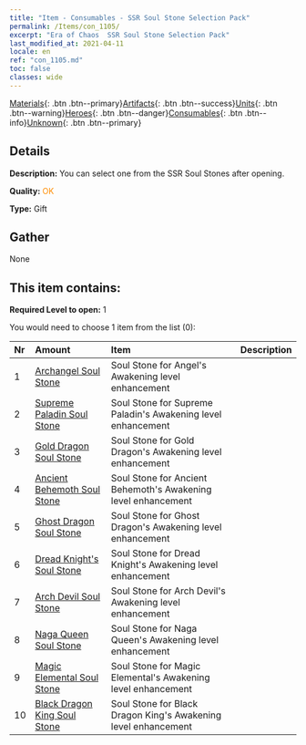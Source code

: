 ```yaml
---
title: "Item - Consumables - SSR Soul Stone Selection Pack"
permalink: /Items/con_1105/
excerpt: "Era of Chaos  SSR Soul Stone Selection Pack"
last_modified_at: 2021-04-11
locale: en
ref: "con_1105.md"
toc: false
classes: wide
---
```

 [Materials](/Items/){: .btn .btn--primary}[Artifacts](/Items/Artifacts/){: .btn .btn--success}[Units](/Items/Units/){: .btn .btn--warning}[Heroes](/Items/Heroes/){: .btn .btn--danger}[Consumables](/Items/Consumables/){: .btn .btn--info}[Unknown](/Items/Unknown/){: .btn .btn--primary}

## Details
 **Description:** You can select one from the SSR Soul Stones after opening.

 **Quality:** <span style="color: #FF8C00">OK</span>

 **Type:** Gift

## Gather

  None

## This item contains:

 **Required Level to open:** 1

 You would need to choose 1 item from the list (0):

  | Nr | Amount |     Item    | Description |
  |:---|:-------|:------------|:-----------:|
  | 1 | [Archangel Soul Stone](/Items/unt_288/) | Soul Stone for Angel's Awakening level enhancement | 
  | 2 | [Supreme Paladin Soul Stone](/Items/unt_289/) | Soul Stone for Supreme Paladin's Awakening level enhancement | 
  | 3 | [Gold Dragon Soul Stone](/Items/unt_295/) | Soul Stone for Gold Dragon's Awakening level enhancement | 
  | 4 | [Ancient Behemoth Soul Stone](/Items/unt_311/) | Soul Stone for Ancient Behemoth's Awakening level enhancement | 
  | 5 | [Ghost Dragon Soul Stone](/Items/unt_303/) | Soul Stone for Ghost Dragon's Awakening level enhancement | 
  | 6 | [Dread Knight's Soul Stone](/Items/unt_302/) | Soul Stone for Dread Knight's Awakening level enhancement | 
  | 7 | [Arch Devil Soul Stone](/Items/unt_318/) | Soul Stone for Arch Devil's Awakening level enhancement | 
  | 8 | [Naga Queen Soul Stone](/Items/unt_325/) | Soul Stone for Naga Queen's Awakening level enhancement | 
  | 9 | [Magic Elemental Soul Stone](/Items/unt_347/) | Soul Stone for Magic Elemental's Awakening level enhancement | 
  | 10 | [Black Dragon King Soul Stone](/Items/unt_334/) | Soul Stone for Black Dragon King's Awakening level enhancement | 

